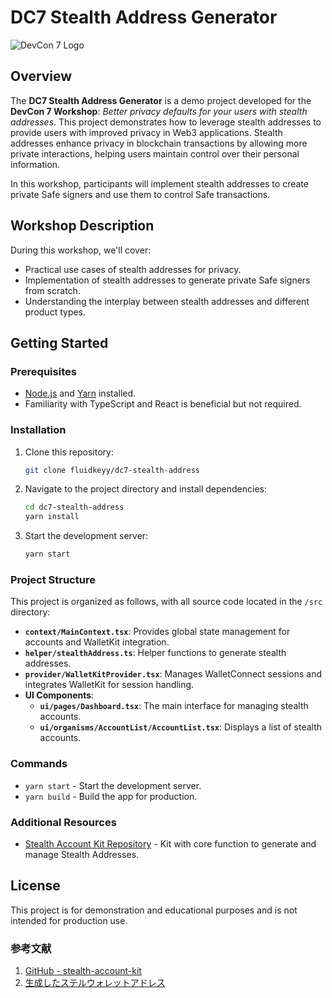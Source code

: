 # DC7 Stealth Address Generator

![DevCon 7 Logo](public/imgs/dc7SeaLogo_scaled.png)

## Overview

The **DC7 Stealth Address Generator** is a demo project developed for the **DevCon 7 Workshop**: _Better privacy
defaults for your users with stealth addresses_. This project demonstrates how to leverage stealth addresses to
provide users with improved privacy in Web3 applications. Stealth addresses enhance privacy in blockchain
transactions by allowing more private interactions, helping users maintain control over their personal information.

In this workshop, participants will implement stealth addresses to create private Safe signers and use them to
control Safe transactions.

## Workshop Description

During this workshop, we'll cover:

- Practical use cases of stealth addresses for privacy.
- Implementation of stealth addresses to generate private Safe signers from scratch.
- Understanding the interplay between stealth addresses and different product types.

## Getting Started

### Prerequisites

- [Node.js](https://nodejs.org/) and [Yarn](https://yarnpkg.com/) installed.
- Familiarity with TypeScript and React is beneficial but not required.

### Installation

1.  Clone this repository:

    ```bash
    git clone fluidkeyy/dc7-stealth-address
    ```

2.  Navigate to the project directory and install dependencies:

    ```bash
    cd dc7-stealth-address
    yarn install
    ```

3.  Start the development server:
    ```bash
    yarn start
    ```

### Project Structure

This project is organized as follows, with all source code located in the `/src` directory:

- **`context/MainContext.tsx`**: Provides global state management for accounts and WalletKit integration.
- **`helper/stealthAddress.ts`**: Helper functions to generate stealth addresses.
- **`provider/WalletKitProvider.tsx`**: Manages WalletConnect sessions and integrates WalletKit for session handling.
- **UI Components**:
  - **`ui/pages/Dashboard.tsx`**: The main interface for managing stealth accounts.
  - **`ui/organisms/AccountList/AccountList.tsx`**: Displays a list of stealth accounts.

### Commands

- `yarn start` - Start the development server.
- `yarn build` - Build the app for production.

### Additional Resources

- [Stealth Account Kit Repository](https://github.com/fluidkey/fluidkey-stealth-account-kit) - Kit with core function to generate and manage Stealth Addresses.

## License

This project is for demonstration and educational purposes and is not intended for production use.

### 参考文献

1. [GitHub - stealth-account-kit](https://github.com/fluidkey/fluidkey-stealth-account-kit)
2. [生成したステルウォレットアドレス](https://basescan.org/address/0xc4d9f7a634ff0aead23fc89ed923baa72c4adc5a)
